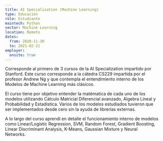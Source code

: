 ```yaml
---
title: AI Specialization (Machine Learning)
type: Educación
role: Estudiante
maintech: Python
sector: Machine Learning
location: Remoto
dates:
  from: 2020-11-30
  to: 2021-02-21
employer:
  onsite: true
---
```


Corresponde al primero de 3 cursos de la AI Specialization impartido por Stanford. Este curso corresponde a la cátedra CS229 impartida por el profesor Andrew Ng y que contempla el entendimiento interno de los Modelos de Machine Learning más clásicos.

El curso tiene por objetivo entender la matématica de cada uno de los modelos utilizando Cálculo Matricial Diferencial avanzado, Algebra Lineal y Probabilidad y Estadística. Varios de los modelos estudiados tuvieron que ser implementados desde cero sin la ayuda de librerías externas.

A lo largo del curso aprendí en detalle el funcionamiento interno de modelos como Linear/Logistic Regression, SVM, Random Forest, Gradient Boosting, Linear Discriminant Analysis, K-Means, Gaussian Mixture y Neural Networks.


